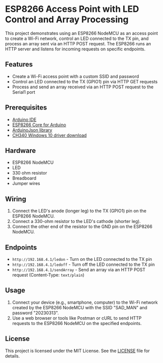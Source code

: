 # ESP8266 Access Point with LED Control and Array Processing

This project demonstrates using an ESP8266 NodeMCU as an access point to create a Wi-Fi network, control an LED connected to the TX pin, and process an array sent via an HTTP POST request. The ESP8266 runs an HTTP server and listens for incoming requests on specific endpoints.

## Features

- Create a Wi-Fi access point with a custom SSID and password
- Control an LED connected to the TX (GPIO1) pin via HTTP GET requests
- Process and send an array received via an HTTP POST request to the Serial1 port

## Prerequisites

- [Arduino IDE](https://www.arduino.cc/en/software)
- [ESP8266 Core for Arduino](https://github.com/esp8266/Arduino)
- [ArduinoJson library](https://arduinojson.org)
- [CH340 Windows 10 driver download](https://www.arduined.eu/ch340-windows-10-driver-download/)
## Hardware

- ESP8266 NodeMCU
- LED
- 330 ohm resistor
- Breadboard
- Jumper wires

## Wiring

1. Connect the LED's anode (longer leg) to the TX (GPIO1) pin on the ESP8266 NodeMCU.
2. Connect a 330-ohm resistor to the LED's cathode (shorter leg).
3. Connect the other end of the resistor to the GND pin on the ESP8266 NodeMCU.

## Endpoints

- `http://192.168.4.1/ledon` - Turn on the LED connected to the TX pin
- `http://192.168.4.1/ledoff` - Turn off the LED connected to the TX pin
- `http://192.168.4.1/sendArray` - Send an array via an HTTP POST request (Content-Type: `text/plain`)

## Usage

1. Connect your device (e.g., smartphone, computer) to the Wi-Fi network created by the ESP8266 NodeMCU with the SSID "SAD_MAN" and password "20230313".
2. Use a web browser or tools like Postman or cURL to send HTTP requests to the ESP8266 NodeMCU on the specified endpoints.

## License

This project is licensed under the MIT License. See the [LICENSE](LICENSE) file for details.
